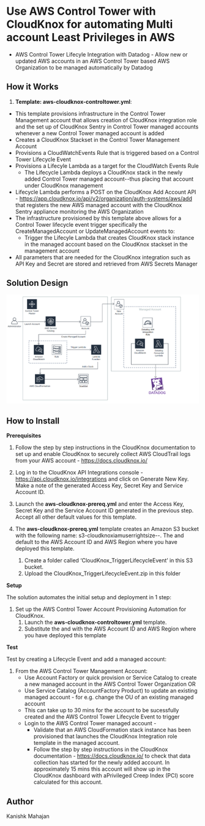 <p align="center">
</p>

# Use AWS Control Tower with CloudKnox for automating Multi account Least Privileges in AWS

* AWS Control Tower Lifecyle Integration with Datadog - Allow new or updated AWS accounts in an AWS Control Tower based AWS Organization to be managed automatically by Datadog



## How it Works

1. **Template: aws-cloudknox-controltower.yml**:
 * This template provisions infrastructure in the Control Tower Management account that allows creation of CloudKnox integration role and the set up of CloudKnox Sentry in Control Tower managed accounts whenever a new Control Tower managed account is added
 * Creates a CloudKnox Stackset in the Control Tower Management Account 
 * Provisions a CloudWatchEvents Rule that is triggered based on a Control Tower Lifecycle Event
 * Provisions a Lifecyle Lambda as a target for the CloudWatch Events Rule
 	- The Lifecycle Lambda deploys a CloudKnox stack in the newly added Control Tower managed account--thus placing that account under CloudKnox management
  * Lifecycle Lambda performs a POST on the CloudKnox Add Account API  - https://app.cloudknox.io/api/v2/organization/auth-systems/aws/add that registers the new AWS managed account with the CloudKnox Sentry appliance monitoring the AWS Organization
 * The infrastructure provisioned by this template above allows for a Control Tower lifecycle event trigger specifically the CreateManagedAccount or UpdateManagedAccount events to:
	- Trigger the Lifecyle Lambda that creates CloudKnox stack instance in the managed account based on the CloudKnox stackset in the management account
 * All parameters that are needed for the CloudKnox integration such as API Key and Secret are stored and retrieved from AWS Secrets Manager

 

## Solution Design

![](images/arch-diag.png)


## How to Install


**Prerequisites**

1.	Follow the step by step instructions in the CloudKnox documentation to set up and enable CloudKnox to securely collect AWS CloudTrail logs from your AWS account - https://docs.cloudknox.io/

2.	Log in to the CloudKnox API Integrations console - https://api.cloudknox.io/integrations and click on Generate New Key. Make a note of the generated Access Key, Secret Key and Service Account ID.

3.	Launch the **aws-cloudknox-prereq.yml** and enter the Access Key, Secret Key and the Service Account ID generated in the previous step. Accept all other default values for this template.

4.	The **aws-cloudknox-prereq.yml** template creates an Amazon S3 bucket with the following name: s3-cloudknoxiamuserrightsize-<AccountId>-<Region>. The <AccountId> and <Region> default to the AWS Account ID and AWS Region where you have deployed this template.
	1. Create a folder called ‘CloudKnox_TriggerLifecycleEvent’ in this S3 bucket. 
	2. Upload the CloudKnox_TriggerLifecycleEvent.zip in this folder

**Setup** 

The solution automates the initial setup and deployment in 1 step:

1.	Set up the AWS Control Tower Account Provisioning Automation for CloudKnox.
	1. Launch the **aws-cloudknox-controltower.yml** template.
	2. Substitute the <AccountId> and <Region> with the AWS Account ID and AWS Region where you have deployed this template

**Test** 

Test by creating a Lifecycle Event and add a managed account:

1. From the AWS Control Tower Management Account:
    - Use Account Factory or quick provision or Service Catalog to create a  new managed account in the AWS Control Tower Organization OR
    - Use Service Catalog (AccountFactory Product) to update an existing managed account - for e.g. change the OU of an existing managed account
 	- This can take up to 30 mins for the account to be sucessfully created and the AWS Control Tower Lifecycle Event to trigger
 	- Login to the AWS Control Tower managed account - 
 		- Validate that an AWS CloudFormation stack instance has been provisioned that launches the CloudKnox Integration role template in the managed account. 
 		- Follow the step by step instructions in the CloudKnox documentation - https://docs.cloudknox.io/ to check that data collection has started for the newly added account. In approximately 15 mins this account will show up in the CloudKnox dashboard with aPrivileged Creep Index (PCI) score calculated for this account.
 	


## Author 

Kanishk Mahajan
